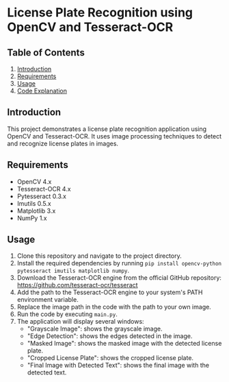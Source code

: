 # License Plate Recognition using OpenCV and Tesseract-OCR

## Table of Contents
1. [Introduction](#introduction)
2. [Requirements](#requirements)
3. [Usage](#usage)
4. [Code Explanation](#code-explanation)

## Introduction
This project demonstrates a license plate recognition application using OpenCV and Tesseract-OCR. It uses image processing techniques to detect and recognize license plates in images.

## Requirements
* OpenCV 4.x
* Tesseract-OCR 4.x
* Pytesseract 0.3.x
* Imutils 0.5.x
* Matplotlib 3.x
* NumPy 1.x

## Usage
1. Clone this repository and navigate to the project directory.
2. Install the required dependencies by running `pip install opencv-python pytesseract imutils matplotlib numpy`.
3. Download the Tesseract-OCR engine from the official GitHub repository: https://github.com/tesseract-ocr/tesseract
4. Add the path to the Tesseract-OCR engine to your system's PATH environment variable.
5. Replace the image path in the code with the path to your own image.
6. Run the code by executing `main.py`.
7. The application will display several windows:
	* "Grayscale Image": shows the grayscale image.
	* "Edge Detection": shows the edges detected in the image.
	* "Masked Image": shows the masked image with the detected license plate.
	* "Cropped License Plate": shows the cropped license plate.
	* "Final Image with Detected Text": shows the final image with the detected text.

